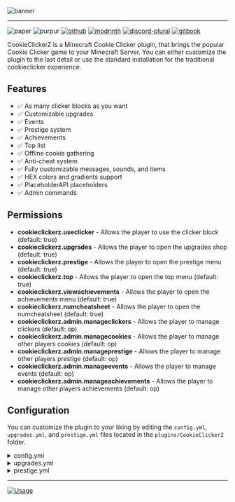 ![banner](https://file.strassburger.dev/CookieClickerZ_banner.png)

---
![paper](https://cdn.jsdelivr.net/npm/@intergrav/devins-badges@3/assets/compact/supported/paper_vector.svg)
![purpur](https://cdn.jsdelivr.net/npm/@intergrav/devins-badges@3/assets/compact/supported/purpur_vector.svg)
[![github](https://cdn.jsdelivr.net/npm/@intergrav/devins-badges@3/assets/compact/available/github_vector.svg)](https://github.com/ZetaPlugins/CookieClickerZ)
[![modrinth](https://cdn.jsdelivr.net/npm/@intergrav/devins-badges@3/assets/compact/available/modrinth_vector.svg)](https://modrinth.com/project/cookieclickerz)
[![discord-plural](https://cdn.jsdelivr.net/npm/@intergrav/devins-badges@3/assets/compact/social/discord-plural_vector.svg)](https://strassburger.org/discord)
[![gitbook](https://cdn.jsdelivr.net/npm/@intergrav/devins-badges@3/assets/compact/documentation/gitbook_vector.svg)](https://docs.zetaplugins.com/cookieclickerz)

CookieClickerZ is a Minecraft Cookie Clicker plugin, that brings the popular Cookie Clicker game to your Minecraft Server. You can either customize the plugin to the last detail or use the standard installation for the traditional cookieclicker experience.

## Features

* ✅ As many clicker blocks as you want
* ✅ Customizable upgrades
* ✅ Events
* ✅ Prestige system
* ✅ Achievements
* ✅ Top list
* ✅ Offline cookie gathering
* ✅ Anti-cheat system
* ✅ Fully customizable messages, sounds, and items
* ✅ HEX colors and gradients support
* ✅ PlaceholderAPI placeholders
* ✅ Admin commands

## Permissions

* **cookieclickerz.useclicker** - Allows the player to use the clicker block (default: true)
* **cookieclickerz.upgrades** - Allows the player to open the upgrades shop (default: true)
* **cookieclickerz.prestige** - Allows the player to open the prestige menu (default: true)
* **cookieclickerz.top** - Allows the player to open the top menu (default: true)
* **cookieclickerz.viewachievements** - Allows the player to open the achievements menu (default: true)
* **cookieclickerz.numcheatsheet** - Allows the player to open the numcheatsheet (default: true)
* **cookieclickerz.admin.manageclickers** - Allows the player to manage clickers (default: op)
* **cookieclickerz.admin.managecookies** - Allows the player to manage other players cookies (default: op)
* **cookieclickerz.admin.manageprestige** - Allows the player to manage other players prestige (default: op)
* **cookieclickerz.admin.manageevents** - Allows the player to manage events (default: op)
* **cookieclickerz.admin.manageachievements** - Allows the player to manage other players achievements (default: op)

## Configuration

You can customize the plugin to your liking by editing the `config.yml`, `upgrades.yml`, and `prestige.yml` files located in the `plugins/CookieClickerZ` folder.

<details>
<summary>config.yml</summary> 

```yaml
#       _____           _    _         _____ _ _      _               ______
#     / ____|          | |  (_)       / ____| (_)    | |             |___  /
#    | |     ___   ___ | | ___  ___  | |    | |_  ___| | _____ _ __     / /
#    | |    / _ \ / _ \| |/ / |/ _ \ | |    | | |/ __| |/ / _ \ '__|   / /
#    | |___| (_) | (_) |   <| |  __/ | |____| | | (__|   <  __/ |     / /__
#     \_____\___/ \___/|_|\_\_|\___|  \_____|_|_|\___|_|\_\___|_|    /_____|

# !!! COLOR CODES !!!
# This plugin supports old color codes like: &c, &l, &o, etc
# It also supports minimessage, which is a more advanced way to format messages:
# https://docs.advntr.dev/minimessage/format.html
# With these, you can also add HEX colors, gradients, hover and click events, etc

# If set to true, LifeStealZ will check for updates and let you know if there's a newer version
checkForUpdates: true

# Set the language to any code found in the "lang" folder (don't add the .yml extension)
# You can add your own language files. Use https://github.com/KartoffelChipss/LifeStealZ/tree/main/src/main/resources/lang/en-US.yml as a template
# If you want to help translating the plugin, please refer to this article: https://lsz.strassburger.dev/contributing/localization
lang: "en-US"

# The the cookie name
cookieName: "&7Cookies"

offlineCookies:
  # If set to true, players will earn cookies while they are offline
  enabled: true
  # Wether or not to send a message to the player when they join informing them about the cookies they earned while offline
  joinMessage: true

# Wether or not to show a hologram above the clicker block
# You need to have HolographicDisplays installed for this to work:
# https://modrinth.com/plugin/decentholograms
# You can change the content of the hologram in the language file
hologram: true


# === EVENTS ===

events:
  # Toggle Events, like Click Frenzy, Cookie Frenzy, etc
  enabled: true
  # The probability of an event happening for each click
  rates:
    COOKIE_FRENZY: 0.005
    LUCKY: 0.007
    CLICK_FRENZY: 0.002
    RUIN: 0.002
    CURSED_FINGER: 0.002


# === SOUNDS ===

# The sound that will be played when a player clicks a block
# You can find a list of sounds here: https://hub.spigotmc.org/javadocs/bukkit/org/bukkit/Sound.html
clickSound: "BLOCK_WOODEN_BUTTON_CLICK_ON"
# The sound that will be played when a player buys an upgrade
upgradeSound: "ENTITY_PLAYER_LEVELUP"
# The sound that will be played when a player prestiges
prestigeSound: "ENTITY_PLAYER_LEVELUP"
# The sound when there was an error
errorSound: "ENTITY_VILLAGER_NO"


# === ANTICHEAT ===

anticheat:
  cps:
    # If set to true, the plugin will check for the amount of clicks per second
    enabled: true
    # The maximum amount of clicks per second a player is allowed to do
    max: 15
    # The message that will be sent to a player if they click too fast
    message: "&cYou are clicking too fast!"
    # The commands that will be executed if a player clicks too fast
    commands:
    #- "kick %player% &cYou are clicking too fast!"

  nomovement:
    # If set to true, the plugin will check if a player is moving
    enabled: true
    # The maximum amount of time a player is allowed to not move (in seconds)
    max: 15
    # The message that will be sent to a player if they are not moving
    message: "&cYou are not moving!"
    # The commands that will be executed if a player is not moving
    commands:
    # - "kick %player% &cYou are not moving!"

# === EXPERT ===
# This section is only relevant if you are an expert and know what you are doing

playerCache:
  # If set to true, the plugin will use a cache to store player data
  enabled: true
  # The amount of time (in seconds) the plugin will wait before saving the whole cache to the database
  saveInterval: 60
  # The maximum amount of players that will be stored in the cache
  maxSize: 1000


# === STORAGE ===

storage:
  # The type of storage to use. You have the following options:
  # "SQLite"
  type: "SQLite"

  # This section is only relevant if you use a remote database
  host: "localhost"
  port: 3306
  database: "cookieclicker"
  username: "root"
  password: "password"
```

</details>

<details>
<summary>upgrades.yml</summary>

```yaml
# === UPGRADES ===

# You can add as many upgrades as you want following this structure
wooden_pickaxe:
  # The name of the upgrade
  name: "&6Wooden Pickaxe"
  # The price of the upgrade
  baseprice: "50"
  # The price multiplier for each upgrade
  priceMultiplier: 1.1
  # The material that will be displayed in the shop
  item: "WOODEN_PICKAXE"
  # The amount of cookies per click the upgrade will add
  cpc: "1"
  # The amount of cookies the player will get while offline
  offlineCookies: "0"

...

# Add more items as needed following this structure
```

</details>

<details>
<summary>prestige.yml</summary>

```yaml
# === PRESTIGE ===

# If set to true, the plugin will enable the prestige system
enabled: true

levels:
  1:
    # The name of the prestige level
    name: "&8&l> <!b>&6Prestige I"
    # The price of the prestige level
    cost: "1M"
    # The multiplier that will be applied to the player's cookies
    multiplier: 2

  2:
    name: "&8&l> <!b>&6Prestige II"
    cost: "10M"
    multiplier: 3

  3:
    name: "&8&l> <!b>&6Prestige III"
    price: "100M"
    multiplier: 4

  4:
    name: "&8&l> <!b>&6Prestige IV"
    cost: "1B"
    multiplier: 5

  5:
    name: "&8&l> <!b>&6Prestige V"
    cost: "10B"
    multiplier: 6
```

</details>

---

[![Usage](https://bstats.org/signatures/bukkit/CookieClickerZ.svg)](https://bstats.org/plugin/bukkit/CookieClickerZ/25442)
